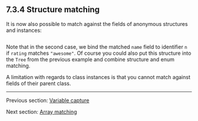 ## 7.3.4 Structure matching

It is now also possible to match against the fields of anonymous structures and instances:

```

```

Note that in the second case, we bind the matched `name` field to identifier `n` if `rating` matches `"awesome"`. Of course you could also put this structure into the `Tree` from the previous example and combine structure and enum matching.

A limitation with regards to class instances is that you cannot match against fields of their parent class.

---

Previous section: [Variable capture](https://github.com/Simn/HaxeManual/tree/master/md/manual/7.3.3-Variable_capture.md)

Next section: [Array matching](https://github.com/Simn/HaxeManual/tree/master/md/manual/7.3.5-Array_matching.md)